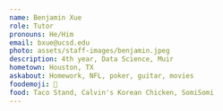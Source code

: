 ```yaml
---
name: Benjamin Xue
role: Tutor
pronouns: He/Him
email: bxue@ucsd.edu
photo: assets/staff-images/benjamin.jpeg
description: 4th year, Data Science, Muir
hometown: Houston, TX
askabout: Homework, NFL, poker, guitar, movies
foodemoji: 🌮
food: Taco Stand, Calvin's Korean Chicken, SomiSomi
---
```


